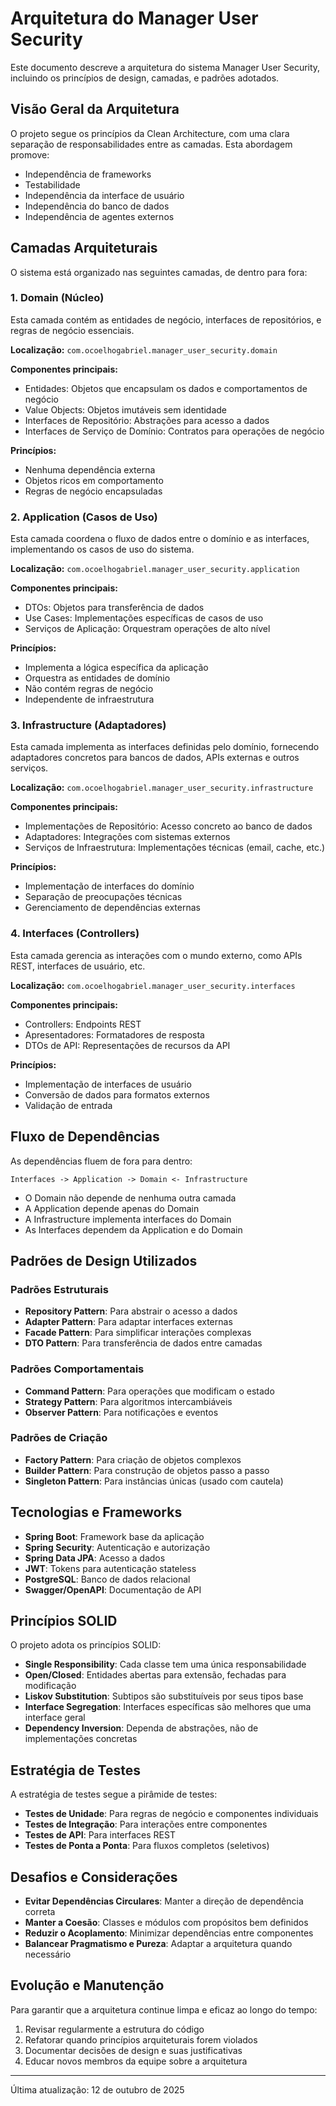 # Arquitetura do Manager User Security

Este documento descreve a arquitetura do sistema Manager User Security, incluindo os princípios de design, camadas, e padrões adotados.

## Visão Geral da Arquitetura

O projeto segue os princípios da Clean Architecture, com uma clara separação de responsabilidades entre as camadas. Esta abordagem promove:

- Independência de frameworks
- Testabilidade
- Independência da interface de usuário
- Independência do banco de dados
- Independência de agentes externos

## Camadas Arquiteturais

O sistema está organizado nas seguintes camadas, de dentro para fora:

### 1. Domain (Núcleo)

Esta camada contém as entidades de negócio, interfaces de repositórios, e regras de negócio essenciais.

**Localização:** `com.ocoelhogabriel.manager_user_security.domain`

**Componentes principais:**
- Entidades: Objetos que encapsulam os dados e comportamentos de negócio
- Value Objects: Objetos imutáveis sem identidade
- Interfaces de Repositório: Abstrações para acesso a dados
- Interfaces de Serviço de Domínio: Contratos para operações de negócio

**Princípios:**
- Nenhuma dependência externa
- Objetos ricos em comportamento
- Regras de negócio encapsuladas

### 2. Application (Casos de Uso)

Esta camada coordena o fluxo de dados entre o domínio e as interfaces, implementando os casos de uso do sistema.

**Localização:** `com.ocoelhogabriel.manager_user_security.application`

**Componentes principais:**
- DTOs: Objetos para transferência de dados
- Use Cases: Implementações específicas de casos de uso
- Serviços de Aplicação: Orquestram operações de alto nível

**Princípios:**
- Implementa a lógica específica da aplicação
- Orquestra as entidades de domínio
- Não contém regras de negócio
- Independente de infraestrutura

### 3. Infrastructure (Adaptadores)

Esta camada implementa as interfaces definidas pelo domínio, fornecendo adaptadores concretos para bancos de dados, APIs externas e outros serviços.

**Localização:** `com.ocoelhogabriel.manager_user_security.infrastructure`

**Componentes principais:**
- Implementações de Repositório: Acesso concreto ao banco de dados
- Adaptadores: Integrações com sistemas externos
- Serviços de Infraestrutura: Implementações técnicas (email, cache, etc.)

**Princípios:**
- Implementação de interfaces do domínio
- Separação de preocupações técnicas
- Gerenciamento de dependências externas

### 4. Interfaces (Controllers)

Esta camada gerencia as interações com o mundo externo, como APIs REST, interfaces de usuário, etc.

**Localização:** `com.ocoelhogabriel.manager_user_security.interfaces`

**Componentes principais:**
- Controllers: Endpoints REST
- Apresentadores: Formatadores de resposta
- DTOs de API: Representações de recursos da API

**Princípios:**
- Implementação de interfaces de usuário
- Conversão de dados para formatos externos
- Validação de entrada

## Fluxo de Dependências

As dependências fluem de fora para dentro:

```
Interfaces -> Application -> Domain <- Infrastructure
```

- O Domain não depende de nenhuma outra camada
- A Application depende apenas do Domain
- A Infrastructure implementa interfaces do Domain
- As Interfaces dependem da Application e do Domain

## Padrões de Design Utilizados

### Padrões Estruturais

- **Repository Pattern**: Para abstrair o acesso a dados
- **Adapter Pattern**: Para adaptar interfaces externas
- **Facade Pattern**: Para simplificar interações complexas
- **DTO Pattern**: Para transferência de dados entre camadas

### Padrões Comportamentais

- **Command Pattern**: Para operações que modificam o estado
- **Strategy Pattern**: Para algoritmos intercambiáveis
- **Observer Pattern**: Para notificações e eventos

### Padrões de Criação

- **Factory Pattern**: Para criação de objetos complexos
- **Builder Pattern**: Para construção de objetos passo a passo
- **Singleton Pattern**: Para instâncias únicas (usado com cautela)

## Tecnologias e Frameworks

- **Spring Boot**: Framework base da aplicação
- **Spring Security**: Autenticação e autorização
- **Spring Data JPA**: Acesso a dados
- **JWT**: Tokens para autenticação stateless
- **PostgreSQL**: Banco de dados relacional
- **Swagger/OpenAPI**: Documentação de API

## Princípios SOLID

O projeto adota os princípios SOLID:

- **Single Responsibility**: Cada classe tem uma única responsabilidade
- **Open/Closed**: Entidades abertas para extensão, fechadas para modificação
- **Liskov Substitution**: Subtipos são substituíveis por seus tipos base
- **Interface Segregation**: Interfaces específicas são melhores que uma interface geral
- **Dependency Inversion**: Dependa de abstrações, não de implementações concretas

## Estratégia de Testes

A estratégia de testes segue a pirâmide de testes:

- **Testes de Unidade**: Para regras de negócio e componentes individuais
- **Testes de Integração**: Para interações entre componentes
- **Testes de API**: Para interfaces REST
- **Testes de Ponta a Ponta**: Para fluxos completos (seletivos)

## Desafios e Considerações

- **Evitar Dependências Circulares**: Manter a direção de dependência correta
- **Manter a Coesão**: Classes e módulos com propósitos bem definidos
- **Reduzir o Acoplamento**: Minimizar dependências entre componentes
- **Balancear Pragmatismo e Pureza**: Adaptar a arquitetura quando necessário

## Evolução e Manutenção

Para garantir que a arquitetura continue limpa e eficaz ao longo do tempo:

1. Revisar regularmente a estrutura do código
2. Refatorar quando princípios arquiteturais forem violados
3. Documentar decisões de design e suas justificativas
4. Educar novos membros da equipe sobre a arquitetura

---

Última atualização: 12 de outubro de 2025
